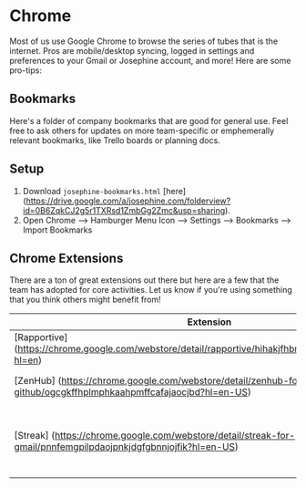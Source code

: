 # Chrome
Most of us use Google Chrome to browse the series of tubes that is the internet. Pros are mobile/desktop syncing, logged in settings and preferences to your Gmail or Josephine account, and more! Here are some pro-tips:

## Bookmarks
Here's a folder of company bookmarks that are good for general use. Feel free to ask others for updates on more team-specific or emphemerally relevant bookmarks, like Trello boards or planning docs. 

## Setup
1. Download `josephine-bookmarks.html` [here] (https://drive.google.com/a/josephine.com/folderview?id=0B6ZqkCJ2g5r1TXRsd1ZmbGg2Zmc&usp=sharing).
2. Open Chrome --> Hamburger Menu Icon --> Settings --> Bookmarks --> Import Bookmarks

## Chrome Extensions

There are a ton of great extensions out there but here are a few that the team has adopted for core activities. Let us know if you're using something that you think others might benefit from!

| Extension   | Use Case          |
| ------------- |-------------| 
| [Rapportive] (https://chrome.google.com/webstore/detail/rapportive/hihakjfhbmlmjdnnhegiciffjplmdhin?hl=en) | Displays background info for an email address in Gmail, typically pulled from LinkedIn. Can also be used for guessing/confirming email addresses. | 
| [ZenHub] (https://chrome.google.com/webstore/detail/zenhub-for-github/ogcgkffhplmphkaahpmffcafajaocjbd?hl=en-US) | Lets us view [GitHub] (https://github.com/josephine/wiki/blob/master/Communications/GitHub.md) in "Boards" view - allowing for Trello-esque organization of Issues |  
| [Streak] (https://chrome.google.com/webstore/detail/streak-for-gmail/pnnfemgpilpdaojpnkjdgfgbnnjojfik?hl=en-US)| Pipeline and communications management built into [Gmail] (https://github.com/josephine/wiki/blob/master/Communications/Gmail.md). Let's us organize Hiring, Biz Dev, Press, and Fundraising funnels and access email communication across individual inboxes. We currently pay per user for Streak so please talk to your manager to see if this extension is relevant or impactful for your role. |  
